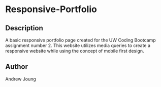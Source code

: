 # Responsive-Portfolio

## Description 

A basic responsive portfolio page created for the UW Coding Bootcamp assignment number 2.
This website utilizes media queries to create a responsive website while using the concept of mobile first design.

## Author 

Andrew Joung